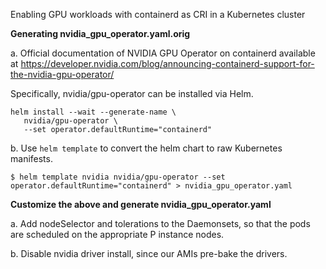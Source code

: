 Enabling GPU workloads with containerd as CRI in a Kubernetes cluster

<b>Generating nvidia_gpu_operator.yaml.orig </b>


a.  Official documentation of NVIDIA GPU Operator on containerd available at https://developer.nvidia.com/blog/announcing-containerd-support-for-the-nvidia-gpu-operator/


 Specifically, nvidia/gpu-operator can be installed via Helm.
```
helm install --wait --generate-name \
   nvidia/gpu-operator \
   --set operator.defaultRuntime="containerd"
```

b. Use `helm template` to convert the helm chart to raw Kubernetes manifests.

```
$ helm template nvidia nvidia/gpu-operator --set operator.defaultRuntime="containerd" > nvidia_gpu_operator.yaml
```

 <b>Customize the above and generate nvidia_gpu_operator.yaml</b>

 a. Add nodeSelector and tolerations to the Daemonsets, so that the pods are scheduled on the appropriate P instance nodes.

b. Disable nvidia driver install, since our AMIs pre-bake the drivers. 

